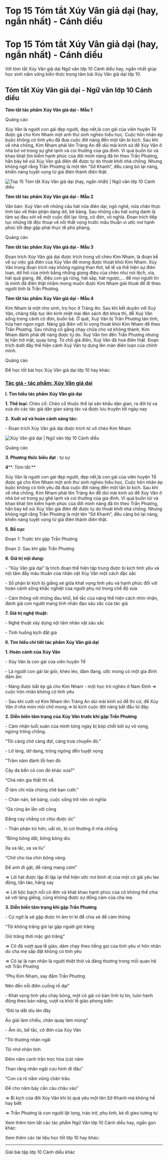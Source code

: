 # Top 15 Tóm tắt Xúy Vân giả dại (hay, ngắn nhất) - Cánh diều

# Top 15 Tóm tắt Xúy Vân giả dại (hay, ngắn nhất) - Cánh diều

Với tóm tắt Xúy Vân giả dại Ngữ văn lớp 10 Cánh diều hay, ngắn nhất giúp học sinh nắm vững kiến thức trọng tâm bài Xúy Vân giả dại lớp 10.

## Tóm tắt Xúy Vân giả dại - Ngữ văn lớp 10 Cánh diều

**Tóm tắt tác phẩm Xúy Vân giả dại - Mẫu 1**

Quảng cáo

Xúy Vân là người con gái đẹp người, đẹp nết,là con gái của viên huyện Tể được gả cho Kim Nham một anh thư sinh nghèo hiếu học. Cuộc hôn nhân ép buộc không có tình yêu đã đưa cuộc đời nàng đến một tấn bi kịch. Sau khi về nhà chồng, Kim Nham phải lên Tràng An để dùi mài kinh sử để Xúy Vân ở nhà bơ vơ trong sự ghẻ lạnh và coi thường của gia đình. Vì quá buồn tủi và khao khát tìm kiếm hạnh phúc của đời mình nàng đã tin theo Trần Phương, hắn bày kế xúi Xúy Vân giả điên để được tự do thoát khởi nhà chồng. Nhưng không ngờ rằng Trần Phương là một tên “Sở Khanh”, đểu cáng bỏ lại nàng, khiến nàng tuyệt vọng từ giả điên thành điên thật.

![Top 15 Tóm tắt Xúy Vân giả dại \(hay, ngắn nhất\) | Ngữ văn lớp 10 Cánh diều](https://vietjack.com/soan-van-lop-10-cd/images/tom-tat-xuy-van-gia-dai.PNG)

**Tóm tắt tác phẩm Xúy Vân giả dại - Mẫu 2**

Văn bản: Xuý Vân với những câu hát nửa điên dại, ngô nghê, nửa chân thực tỉnh táo về thân phận dang dở, bẽ bàng. Sau những câu hát xưng danh là tâm sự đau xót về một cuộc đời lạc lõng, cô đơn, vô nghĩa. Đoạn trích tiếp tục những lời độc thoại về nỗi thất vọng trước mâu thuẫn vì ước mơ hạnh phúc tốt đẹp gặp phải thực tế phũ phàng.

Quảng cáo

**Tóm tắt tác phẩm Xúy Vân giả dại - Mẫu 3**

Đoạn trích Xúy Vân giả dại được trích trong vở chèo Kim Nham, là đoạn kể về sự việc giả điên của Xúy Vân để mong được thoát khỏi Kim Nham. Xúy Vân trong đoạn trích này không ngừng than thở, kể lể và thể hiện sự điên loạn, dở hơi của mình bằng những giọng điệu của chèo như nói lệch, vỉa, hát quá giang, đế, điệu con gà rừng, hát sắp, hát ngược,… để mọi người tin là mình đã điên thật nhằm mong muốn được Kim Nham giải thoát để đi theo người tình là Trần Phương. 

**Tóm tắt tác phẩm Xúy Vân giả dại - Mẫu 4**

Kim Nham là một nho sinh, trọ học ở Trảng An. Sau khi kết duyên với Xuý Vân, chàng tiếp tục lên kinh miệt mài đèn sách đợi khoa thi, để Xuý Vân sống trong cảnh cô đơn, buồn bã. Ở quê, Xuý Vân bị Trân Phương tán tỉnh, hứa hẹn ngon ngọt. Nàng giả điên với hi vọng thoát khỏi Kim Nham để theo Trần Phương. Sau những cố gắng chạy chữa cho vợ không thành, Kim Nham đành phải để nàng được tự do. Xuý Vân tìm đến Trần Phương nhưng bị hẳn trở mặt, quay lưng. Từ chỗ giả điên, Xuý Vân đã hoá điên thật. Đoạn trích dưới đây thể hiện cảnh Xuý Vân tự dựng lên màn điên loạn của chính mình. 

Quảng cáo

Để học tốt bài học Xúy Vân giả dại lớp 10 hay khác:

### [**Tác giả - tác phẩm: Xúy Vân giả dại**](https://vietjack.com/soan-van-lop-10-cd/tac-gia-tac-pham-xuy-van-gia-dai.jsp)

**I. Tìm hiểu tác phẩm Xúy Vân giả dại**

**1\. Thể loại:** Chèo cổ: Chèo cổ thuộc thể lại sân khấu dân gian, ra đời từ xa xưa do các tác giả dân gian sáng tác và được lưu truyền tới ngày nay

**2.** **Xuất xứ và hoàn cảnh sáng tác:**

\- Đoạn trích Xúy Vân giả dại được trích từ vở chèo Kim Nham

![Xúy Vân giả dại | Ngữ văn lớp 10 Cánh diều](https://vietjack.com/soan-van-lop-10-cd/images/tac-gia-tac-pham-xuy-van-gia-dai.PNG)

Quảng cáo

**3\. Phương thức biểu đạt** : tự sự

**4****. Tóm tắt:**

Xúy Vân là người con gái đẹp người, đẹp nết,là con gái của viên huyện Tể được gả cho Kim Nham một anh thư sinh nghèo hiếu học. Cuộc hôn nhân ép buộc không có tình yêu đã đưa cuộc đời nàng đến một tấn bi kịch. Sau khi về nhà chồng, Kim Nham phải lên Tràng An để dùi mài kinh sử để Xúy Vân ở nhà bơ vơ trong sự ghẻ lạnh và coi thường của gia đình. Vì quá buồn tủi và khao khát tìm kiếm hạnh phúc của đời mình nàng đã tin theo Trần Phương, hắn bày kế xúi Xúy Vân giả điên để được tự do thoát khởi nhà chồng. Nhưng không ngờ rằng Trần Phương là một tên “Sở Khanh”, đểu cáng bỏ lại nàng, khiến nàng tuyệt vọng từ giả điên thành điên thật.

**5\. Bố cục**

Đoạn 1: Trước khi gặp Trần Phương 

Đoạn 2: Sau khi gặp Trần Phương

**6\. Giá trị nội dung:**

\- “Xúy Vân giả dại” là trích đoạn thể hiện tập trung được bi kịch tình yêu và nội tâm đầy mâu thuẫn của nhân vật Xúy Vân một cách đặc sắc

\- Số phận bi kịch bị giằng xé giữa khát vọng tình yêu và hạnh phúc đối với hoàn cảnh sống khắc nghiệt của người phụ nữ trong chế độ xưa

\- Cảm thông với những đau khổ, bế tắc của nàng thể hiện cách nhìn nhận, đánh giá con người mang tính nhân đạo sâu sắc của tác giả

**7\. Giá trị nghệ thuật:**

\- Nghệ thuật xây dựng nội tâm nhân vật sâu sắc

\- Tình huống kịch đắt giá 

**II. Tìm hiểu chi tiết tác phẩm Xúy Vân giả dại**

**1\. Hoàn cảnh của Xúy Vân**

\- Xúy Vân là con gái của viên huyện Tể

\- Là người con gái tài giỏi, khéo léo, đảm đang, ước mong có một gia đình đầm ấm

\- Nàng được bắt ép gả cho Kim Nham - một học trò nghèo ở Nam Định => cuộc hôn nhân không có tình yêu

\- Sau khi cưới vợ Kim Nham lên Tràng An dùi mài kinh sử để thi cử, để Xúy Vân ở nhà mòn mỏi chờ mong.=> bi kịch cuộc đời nàng bắt đầu từ đây.

**2\. Diễn biến tâm trạng của Xúy Vân trước khi gặp Trần Phương**

\- Cảm nhận tuổi xuân của mình từng ngày bị bóp chết bởi sự vô vọng, ngóng trông chồng.

“Tôi càng chờ càng đợi, càng trưa chuyến đò.”

\- Lỡ làng, dở dang, trông ngóng đến tuyệt vọng

“Trăm năm đành lỗi hẹn đò

Cây đa bến cũ con đò khác xưa?”

“Chả nên gia thất thì về.

Ở làm chi nữa chúng chê bạn cười.”

\- Chán nản, bẽ bàng, cuộc sống trở nên vô nghĩa

“Gà rừng ăn lẫn với công

Đắng cay chẳng có chịu được ức”

\- Thân phận tủi hờn, uất ức, bị coi thường ở nhà chồng

“Bông bông dắt, bông bông diu

Xa xa lắc, xa xa líu”

“Chờ cho lúa chín bông vàng.

Để anh đi gặt, để nàng mang cơm”

=> Lời hát được lặp đi lặp lại thể hiện ước mơ bình dị của một cô gái yêu lao động, tần tảo, hăng say 

=> Lời bộc bạch nỗi cô đơn và khát khao hạnh phúc của cô không thể chia sẻ với láng giềng, cũng không được sự đồng cảm của cha mẹ.

**3\. Diễn biến tâm trạng khi gặp Trần Phương**

\- Cứ ngỡ là sẽ gặp được tri âm tri kỉ để chia sẻ để cảm thông

“Tôi không trăng gió lại gặp người gió trăng

Gió trăng thời mặc gió trăng”

=> Cô đã vượt qua lễ giáo, dám chạy theo tiếng gọi của tình yêu vì hôn nhân do cha mẹ sắp đặt không có tình yêu

=> Cô lại là nạn nhân là người thiệt thòi và đáng thương trong mối quan hệ với Trần Phương

“Phụ Kim Nham, say đắm Trần Phương

Nên đến nỗi điên cuồng rồ dại”

\- Khát vọng tình yêu cháy bỏng, một cô gái có bản lĩnh tự tin, luôn hành động theo bản năng, vượt ra khỏi lễ giáo phong kiến

“Đôi ta dắt díu lên đây

Áo giải làm chiếu, chăn quay làm mùng”

\- Ấm ức, bế tắc, cô đơn của Xúy Vân 

“Tôi thương nhân ngãi

Tôi nhớ nhân tình

Đêm năm canh trằn trọc hòa (cả) năm

Than rằng nhân ngãi cựu hình đi đâu”

“Con cá rô nằm vũng chân trâu

Để cho năm bảy cần câu châu vào”

=> Bi kịch của đời Xúy Vân khi bị quá yêu một tên Sở Khanh mà không hề hay biết

=> Trần Phương là con người lật lọng, tráo trở, phụ tình, kẻ đi gieo tương tư 

Xem thêm tóm tắt các tác phẩm Ngữ Văn lớp 10 Cánh diều hay, ngắn gọn khác:

Xem thêm các tài liệu học tốt lớp 10 hay khác:

* * *

Giải bài tập lớp 10 Cánh diều khác
